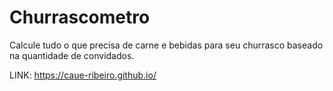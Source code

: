 # Churrascometro
Calcule tudo o que precisa de carne e bebidas para seu churrasco baseado na quantidade de convidados.


LINK: https://caue-ribeiro.github.io/
